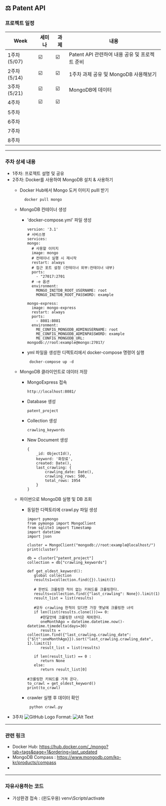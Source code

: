 ## ⚖ Patent API

### 프로젝트 일정
| Week | 세미나 | 과제 | 내용 |
| ------ | -- | -- |----------- |
| 1주차(5/07) | ☑️ | ☑️ | Patent API 관련하여 내용 공유 및 프로젝트 준비 |
| 2주차(5/14) | ☑️ | ☑️ | 1주차 과제 공유 및 MongoDB 사용해보기 |
| 3주차(5/21) | ☑️ | ☑️ | MongoDB에 데이터 |
| 4주차 | ☑️ | ☑️ | |
| 5주차 |  |  ||
| 6주차 |  |  ||
| 7주차 |  |  ||
| 8주차 |  |  ||

----------------------------------------------------------------------------------------------------------------------------------------------------------------------
### 주차 상세 내용
+ 1주차: 프로젝트 설명 및 공유
+ 2주차: Docker를 사용하여 MongoDB 설치 & 사용하기
  + Docker Hub에서 Mongo 도커 이미지 pulll 받기
  
          docker pull mongo
  
  + MongoDB 컨테이너 생성
    + 'docker-compose.yml' 파일 생성
    
          version: '3.1'
          # 서비스명
          services:
          mongo:
            # 사용할 이미지
            image: mongo
            # 컨테이너 실행 시 재시작
            restart: always
            # 접근 포트 설정 (컨테이너 외부:컨테이너 내부)
            ports:
              - "27017:2701
            # -e 옵션
            environment:
              MONGO_INITDB_ROOT_USERNAME: root
              MONGO_INITDB_ROOT_PASSWORD: example

          mongo-express:
            image: mongo-express
            restart: always
            ports:
              - 8081:8081
            environment:
              ME_CONFIG_MONGODB_ADMINUSERNAME: root
              ME_CONFIG_MONGODB_ADMINPASSWORD: example
              ME_CONFIG_MONGODB_URL: mongodb://root:example@mongo:27017/
     + yml 파일을 생성한 디렉토리에서 docker-compose 명령어 실행
          
            docker-compose up -d
  + MongoDB 클라이언트로 데이터 저장
    + MongoExpress 접속
    
          http://localhost:8081/
          
    + Database 생성

          patent_project
          
          
    + Collection 생성

          crawling_keywords
      
    + New Document 생성
    
          {
              _id: ObjectId(),
              keyword: '화장료',
              created: Date(),
              last_crawling: {
                  crawling_date: Date(),
                  crawling_rows: 500,
                  total_rows: 1954
              }
          }
    
  + 파이썬으로 MongoDB 실행 및 DB 조회
    + 동일한 디렉토리에 crawl.py 파일 생성  
      
          import pymongo
          from pymongo import MongoClient
          from sqlite3 import Timestamp
          import datetime
          import json

          cluster = MongoClient("mongodb://root:example@localhost/")
          print(cluster)

          db = cluster["patent_project"]
          collection = db["crawling_keywords"]

          def get_oldest_keyword():
             global collection
             results1=collection.find({}).limit(1)

             # 한번도 크롤링한 적이 없는 키워드를 크롤링한다.
             results=collection.find({"last_crawling": None}).limit(1)
             result_list = list(results)

             #모두 crawling 한적이 있다면 가장 옛날에 크롤링한 녀석
             if len(list(results.clone()))== 0:
                #한달안에 크롤링한 녀석은 제외한다.
                oneMonthAgo = datetime.datetime.now()-datetime.timedelta(days=30)
                results = collection.find({"last_crawling.crawling_date": {"$lt":oneMonthAgo}}).sort("last_crawling.crawling_date", 1).limit(1)
                result_list = list(results)

             if len(result_list) == 0 :
                return None
             else:
                return result_list[0]

          #크롤링한 키워드를 가져 온다.
          to_crawl = get_oldest_keyword()
          print(to_crawl)
     + crawler 실행 후 데이터 확인
        
            python crawl.py 

+ 3주차
  ![GitHub Logo](/images/logo.png)
  Format: ![Alt Text](url)
----------------------------------------------------------------------------------------------------------------------------------------------------------------------
### 관련 링크
+ Docker Hub: https://hub.docker.com/_/mongo?tab=tags&page=1&ordering=last_updated
+ MongoDB Compass : https://www.mongodb.com/ko-kr/products/compass
+ 
----------------------------------------------------------------------------------------------------------------------------------------------------------------------
### 자유사용하는 코드
+ 가상환경 접속 : (윈도우용) venv\Scripts\activate
